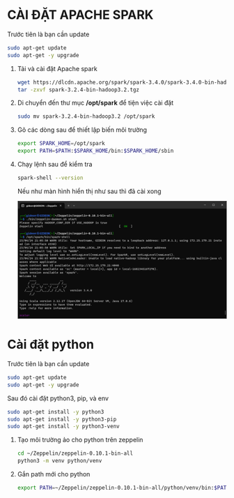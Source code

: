 # CÀI ĐẶT APACHE SPARK

   Trước tiên là bạn cần update
   ```sh
   sudo apt-get update
   sudo apt-get -y upgrade
   ```

1. Tải và cài đặt Apache spark
   
   ````sh
   wget https://dlcdn.apache.org/spark/spark-3.4.0/spark-3.4.0-bin-hadoop3.tgz
   tar -zxvf spark-3.2.4-bin-hadoop3.2.tgz
   ````

2. Di chuyển đến thư mục **/opt/spark** để tiện việc cài đặt
   
   ````sh
   sudo mv spark-3.2.4-bin-hadoop3.2 /opt/spark
   ````

3. Gõ các dòng sau để thiết lập biến môi trường
   
   ````sh
   export SPARK_HOME=/opt/spark
   export PATH=$PATH:$SPARK_HOME/bin:$SPARK_HOME/sbin
   ````

4. Chạy lệnh sau để kiểm tra
   
   ````sh
   spark-shell --version
   ````

   Nếu như màn hình hiển thị như sau thì đã cài xong

   ![end](images/endofinstallapache.png)


# Cài đặt python

   Trước tiên là bạn cần update
   ```sh
   sudo apt-get update
   sudo apt-get -y upgrade
   ```

   Sau đó cài đặt python3, pip, và env

   ````sh
   sudo apt-get install -y python3
   sudo apt-get install -y python3-pip
   sudo apt-get install -y python3-venv
   ````

1. Tạo môi trường ảo cho python trên zeppelin

   ````sh
   cd ~/Zeppelin/zeppelin-0.10.1-bin-all
   python3 -m venv python/venv
   ````

2. Gắn path mới cho python 

   ````sh
   export PATH=~/Zeppelin/zeppelin-0.10.1-bin-all/python/venv/bin:$PATH
   ````


